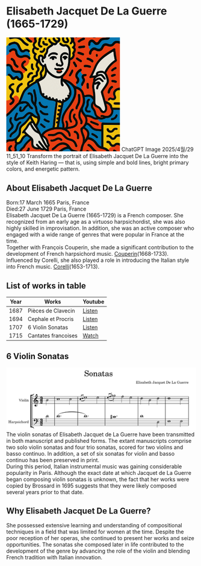 # Elisabeth Jacquet De La Guerre (1665-1729)

<img src="./delaguerre_portrait2.png" alt="portrait" style="width:60%;" />
ChatGPT Image 2025/4월/29  11_51_10
Transform the portrait of Elisabeth Jacquet De La Guerre into the style of Keith Haring — that is, using simple and bold lines, bright primary colors, and energetic pattern.       

  
## About Elisabeth Jacquet De La Guerre
Born:17 March 1665 Paris, France   
Died:27 June 1729 Paris, France  
Elisabeth Jacquet De La Guerre (1665-1729) is a French composer. 
She recognized from an early age as a virtuoso harpsichordist, she was also highly skilled in improvisation. In addition, she was an active composer who engaged with a wide range of genres that were popular in France at the time.  
Together with François Couperin, she made a significant contribution to the development of French harpsichord music. [Couperin](couperin_chaconne.md)(1668-1733).  
Influenced by Corelli, she also played a role in introducing the Italian style into French music. [Corelli](A.Corelli.md)(1653-1713).  

  
## List of works in table

| Year | Works | Youtube |
| ---- | ------------------ | ------------------------------------------------ |
| 1687 | Pièces de Clavecin | [Listen](https://youtu.be/c9kJj0DnEGw?si=wRQ_OoFlZZJE8mPZ) |
| 1694 | Cephale et Procris | [Listen](https://youtu.be/HZDqqI0_dxo?si=aQve0TJq-Jo1iwM6) |
| 1707 | 6 Violin Sonatas | [Listen](https://youtu.be/IUlW1Uj7G5E?si=AkYUVasKfqH5uP0S) |
| 1715 | Cantates francoises | [Watch](https://youtu.be/A1-RhwSfcwc?si=VY9NMAcB9mn_bnIK) |

  
## 6 Violin Sonatas
![score](./delaguerre_악보최종.png)
The violin sonatas of Elisabeth Jacquet de La Guerre have been transmitted in both manuscript and published forms. The extant manuscripts comprise two solo violin sonatas and four trio sonatas, scored for two violins and basso continuo. In addition, a set of six sonatas for violin and basso continuo has been preserved in print.  
During this period, Italian instrumental music was gaining considerable popularity in Paris. Although the exact date at which Jacquet de La Guerre began composing violin sonatas is unknown, the fact that her works were copied by Brossard in 1695 suggests that they were likely composed several years prior to that date.  

  
## Why Elisabeth Jacquet De La Guerre?
She possessed extensive learning and understanding of compositional techniques in a field that was limited for women at the time. Despite the poor reception of her operas, she continued to present her works and seize opportunities. The sonatas she composed later in life contributed to the development of the genre by advancing the role of the violin and blending French tradition with Italian innovation.

